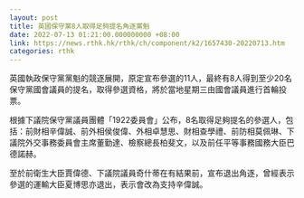 ```yaml
---
layout: post
title: 英國保守黨8人取得足夠提名角逐黨魁
date: 2022-07-13 01:21:00.000000000 +08:00
link: https://news.rthk.hk/rthk/ch/component/k2/1657430-20220713.htm
categories: rthk
---
```


英國執政保守黨黨魁的競逐展開，原定宣布參選的11人，最終有8人得到至少20名保守黨國會議員的提名，取得參選資格，將於當地星期三由國會議員進行首輪投票。

根據下議院保守黨議員團體「1922委員會」公布，8名取得足夠提名的參選人，包括：前財相辛偉誠、前外相侯俊偉、外相卓慧思、財相查學禮、前防相莫佩琳、下議院外交事務委員會主席董勤達、檢察總長柏斐文，以及前任平等事務國務大臣巴德諾赫。

至於前衛生大臣賈偉德、下議院議員奇什蒂在有結果前，宣布退出角逐，曾經表示參選的運輸大臣夏博思亦退出，表示會改為支持辛偉誠。

